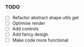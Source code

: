 ### TODO

- [ ] Refactor abstract shape utils get
- [ ] Optimise render
- [ ] Add controls
- [ ] Add fancy design
- [ ] Make code more functional
